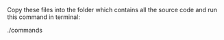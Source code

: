 Copy these files into the folder which contains all the source code and run this command in terminal:

./commands
